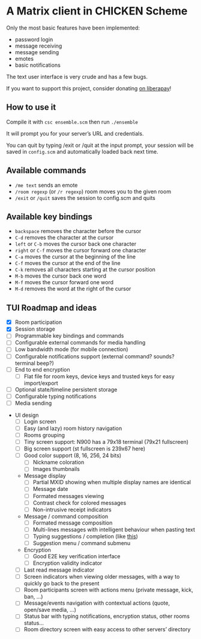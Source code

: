 A Matrix client in CHICKEN Scheme
=================================

Only the most basic features have been implemented:

- password login
- message receiving
- message sending
- emotes
- basic notifications

The text user interface is very crude and has a few bugs.

If you want to support this project, consider donating [on liberapay](https://liberapay.com/Kooda/)!


How to use it
-------------

Compile it with `csc ensemble.scm` then run `./ensemble`

It will prompt you for your server’s URL and credentials.

You can quit by typing /exit or /quit at the input prompt, your session will be saved in `config.scm` and automatically loaded back next time.


Available commands
------------------

- `/me text` sends an emote
- `/room regexp` (or `/r regexp`) room moves you to the given room
- `/exit` or `/quit` saves the session to config.scm and quits


Available key bindings
----------------------

- `backspace` removes the character before the cursor
- `C-d` removes the character at the cursor
- `left` or `C-b` moves the cursor back one character
- `right` or `C-f` moves the cursor forward one character
- `C-a` moves the cursor at the beginning of the line
- `C-f` moves the cursor at the end of the line
- `C-k` removes all characters starting at the cursor position
- `M-b` moves the cursor back one word
- `M-f` moves the cursor forward one word
- `M-d` removes the word at the right of the cursor

TUI Roadmap and ideas
---------------------

- [x] Room participation
- [x] Session storage
- [ ] Programmable key bindings and commands
- [ ] Configurable external commands for media handling
- [ ] Low bandwidth mode (for mobile connection)
- [ ] Configurable notifications support (external command? sounds? terminal beep?)
- [ ] End to end encryption
    - [ ] Flat file for room keys, device keys and trusted keys for easy import/export
- [ ] Optional state/timeline persistent storage
- [ ] Configurable typing notifications
- [ ] Media sending
- UI design
    - [ ] Login screen
    - [ ] Easy (and lazy) room history navigation
    - [ ] Rooms grouping
    - [ ] Tiny screen support: N900 has a 79x18 terminal (79x21 fullscreen)
    - [ ] Big screen support (st fullscreen is 239x67 here)
    - [ ] Good color support (8, 16, 256, 24 bits)
        - [ ] Nickname coloration
        - [ ] Images thumbnails
    - Message display
        - [ ] Partial MXID showing when multiple display names are identical
        - [ ] Message date
        - [ ] Formated messages viewing
        - [ ] Contrast check for colored messages
        - [ ] Non-intrusive receipt indicators
    - Message / command composition
        - [ ] Formated message composition
        - [ ] Multi-lines messages with intelligent behaviour when pasting text
        - [ ] Typing suggestions / completion (like [this](https://asciinema.org/a/37390))
        - [ ] Suggestion menu / command submenu
    - Encryption
        - [ ] Good E2E key verification interface
        - [ ] Encryption validity indicator
    - [ ] Last read message indicator
    - [ ] Screen indicators when viewing older messages, with a way to quickly go back to the present
    - [ ] Room participants screen with actions menu (private message, kick, ban, …)
    - [ ] Message/events navigation with contextual actions (quote, open/save media, …)
    - [ ] Status bar with typing notifications, encryption status, other rooms status…
    - [ ] Room directory screen with easy access to other servers’ directory
